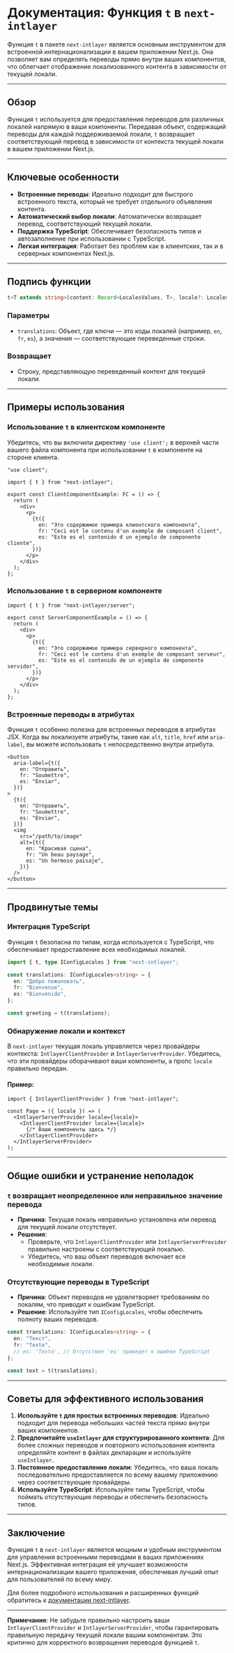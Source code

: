 # Документация: Функция `t` в `next-intlayer`

Функция `t` в пакете `next-intlayer` является основным инструментом для встроенной интернационализации в вашем приложении Next.js. Она позволяет вам определять переводы прямо внутри ваших компонентов, что облегчает отображение локализованного контента в зависимости от текущей локали.

---

## Обзор

Функция `t` используется для предоставления переводов для различных локалей напрямую в ваши компоненты. Передавая объект, содержащий переводы для каждой поддерживаемой локали, `t` возвращает соответствующий перевод в зависимости от контекста текущей локали в вашем приложении Next.js.

---

## Ключевые особенности

- **Встроенные переводы**: Идеально подходит для быстрого встроенного текста, который не требует отдельного объявления контента.
- **Автоматический выбор локали**: Автоматически возвращает перевод, соответствующий текущей локали.
- **Поддержка TypeScript**: Обеспечивает безопасность типов и автозаполнение при использовании с TypeScript.
- **Легкая интеграция**: Работает без проблем как в клиентских, так и в серверных компонентах Next.js.

---

## Подпись функции

```typescript
t<T extends string>(content: Record<LocalesValues, T>, locale?: Locales): string
```

### Параметры

- `translations`: Объект, где ключи — это коды локалей (например, `en`, `fr`, `es`), а значения — соответствующие переведенные строки.

### Возвращает

- Строку, представляющую переведенный контент для текущей локали.

---

## Примеры использования

### Использование `t` в клиентском компоненте

Убедитесь, что вы включили директиву `'use client';` в верхней части вашего файла компонента при использовании `t` в компоненте на стороне клиента.

```tsx
"use client";

import { t } from "next-intlayer";

export const ClientComponentExample: FC = () => {
  return (
    <div>
      <p>
        {t({
          en: "Это содержимое примера клиентского компонента",
          fr: "Ceci est le contenu d'un exemple de composant client",
          es: "Este es el contenido d un ejemplo de componente cliente",
        })}
      </p>
    </div>
  );
};
```

### Использование `t` в серверном компоненте

```tsx
import { t } from "next-intlayer/server";

export const ServerComponentExample = () => {
  return (
    <div>
      <p>
        {t({
          en: "Это содержимое примера серверного компонента",
          fr: "Ceci est le contenu d'un exemple de composant serveur",
          es: "Este es el contenido de un ejemplo de componente servidor",
        })}
      </p>
    </div>
  );
};
```

### Встроенные переводы в атрибутах

Функция `t` особенно полезна для встроенных переводов в атрибутах JSX. Когда вы локализуете атрибуты, такие как `alt`, `title`, `href` или `aria-label`, вы можете использовать `t` непосредственно внутри атрибута.

```tsx
<button
  aria-label={t({
    en: "Отправить",
    fr: "Soumettre",
    es: "Enviar",
  })}
>
  {t({
    en: "Отправить",
    fr: "Soumettre",
    es: "Enviar",
  })}
  <img
    src="/path/to/image"
    alt={t({
      en: "Красивая сцена",
      fr: "Un beau paysage",
      es: "Un hermoso paisaje",
    })}
  />
</button>
```

---

## Продвинутые темы

### Интеграция TypeScript

Функция `t` безопасна по типам, когда используется с TypeScript, что обеспечивает предоставление всех необходимых локалей.

```typescript
import { t, type IConfigLocales } from "next-intlayer";

const translations: IConfigLocales<string> = {
  en: "Добро пожаловать",
  fr: "Bienvenue",
  es: "Bienvenido",
};

const greeting = t(translations);
```

### Обнаружение локали и контекст

В `next-intlayer` текущая локаль управляется через провайдеры контекста: `IntlayerClientProvider` и `IntlayerServerProvider`. Убедитесь, что эти провайдеры оборачивают ваши компоненты, а пропс `locale` правильно передан.

#### Пример:

```tsx
import { IntlayerClientProvider } from "next-intlayer";

const Page = ({ locale }) => (
  <IntlayerServerProvider locale={locale}>
    <IntlayerClientProvider locale={locale}>
      {/* Ваши компоненты здесь */}
    </IntlayerClientProvider>
  </IntlayerServerProvider>
);
```

---

## Общие ошибки и устранение неполадок

### `t` возвращает неопределенное или неправильное значение перевода

- **Причина**: Текущая локаль неправильно установлена или перевод для текущей локали отсутствует.
- **Решение**:
  - Проверьте, что `IntlayerClientProvider` или `IntlayerServerProvider` правильно настроены с соответствующей локалью.
  - Убедитесь, что ваш объект переводов включает все необходимые локали.

### Отсутствующие переводы в TypeScript

- **Причина**: Объект переводов не удовлетворяет требованиям по локалям, что приводит к ошибкам TypeScript.
- **Решение**: Используйте тип `IConfigLocales`, чтобы обеспечить полноту ваших переводов.

```typescript
const translations: IConfigLocales<string> = {
  en: "Текст",
  fr: "Texte",
  // es: 'Texto', // Отсутствие 'es' приведет к ошибке TypeScript
};

const text = t(translations);
```

---

## Советы для эффективного использования

1. **Используйте `t` для простых встроенных переводов**: Идеально подходит для перевода небольших частей текста прямо внутри ваших компонентов.
2. **Предпочитайте `useIntlayer` для структурированного контента**: Для более сложных переводов и повторного использования контента определяйте контент в файлах декларации и используйте `useIntlayer`.
3. **Постоянное предоставление локали**: Убедитесь, что ваша локаль последовательно предоставляется по всему вашему приложению через соответствующие провайдеры.
4. **Используйте TypeScript**: Используйте типы TypeScript, чтобы поймать отсутствующие переводы и обеспечить безопасность типов.

---

## Заключение

Функция `t` в `next-intlayer` является мощным и удобным инструментом для управления встроенными переводами в ваших приложениях Next.js. Эффективная интеграция её улучшает возможности интернационализации вашего приложения, обеспечивая лучший опыт для пользователей по всему миру.

Для более подробного использования и расширенных функций обратитесь к [документации next-intlayer](https://github.com/aymericzip/intlayer/blob/main/docs/ru/intlayer_editor.md).

---

**Примечание**: Не забудьте правильно настроить ваши `IntlayerClientProvider` и `IntlayerServerProvider`, чтобы гарантировать правильную передачу текущей локали вашим компонентам. Это критично для корректного возвращения переводов функцией `t`.
